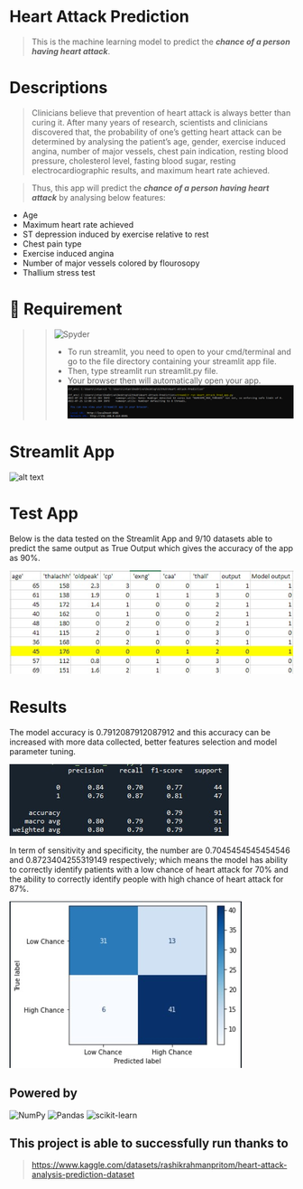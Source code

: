 # Heart Attack Prediction
> This is the machine learning model to predict the ***chance of a person having heart attack***.

# Descriptions
>Clinicians believe that prevention of heart attack is always better than curing 
it. After many years of research, scientists and clinicians discovered that, the 
probability of one’s getting heart attack can be determined by analysing the
patient’s age, gender, exercise induced angina, number of major vessels, chest 
pain indication, resting blood pressure, cholesterol level, fasting blood sugar, 
resting electrocardiographic results, and maximum heart rate achieved.

>Thus, this app will predict the ***chance of a person having heart attack*** by analysing below features: 
- Age
- Maximum heart rate achieved
- ST depression induced by exercise relative to rest
- Chest pain type
- Exercise induced angina
- Number of major vessels colored by flourosopy
- Thallium stress test

# 📙 Requirement
>> ![Spyder](https://img.shields.io/badge/Spyder-838485?style=for-the-badge&logo=spyder%20ide&logoColor=maroon)
>>
>>  - To run streamlit, you need to open to your cmd/terminal and go to the file directory containing your streamlit app file.
>>  - Then, type streamlit run streamlit.py file.
>>  - Your browser then will automatically open your app.
![alt text](https://github.com/intan7/Heart-Attack-Prediction/blob/main/static/run_streamlit.png)

# Streamlit App
![alt text](https://github.com/intan7/Heart-Attack-Prediction/blob/main/static/app.gif)

# Test App
Below is the data tested on the Streamlit App and 9/10 datasets able to predict the same output as True Output which gives the accuracy of the app as 90%.

![alt text](https://github.com/intan7/Heart-Attack-Prediction/blob/main/static/test.jpg)

# Results
The model accuracy is 0.7912087912087912 and this accuracy can be increased with more data collected, better features selection and model parameter tuning.

![alt text](https://github.com/intan7/Heart-Attack-Prediction/blob/main/static/cr.jpg)

In term of sensitivity and specificity, the number are 0.7045454545454546 and 0.8723404255319149 respectively; which means the model has ability to correctly identify patients with a low chance of heart attack for 70% and the ability to correctly identify people with high chance of heart attack for 87%.

![alt text](https://github.com/intan7/Heart-Attack-Prediction/blob/main/static/cm.jpg)



## Powered by
![NumPy](https://img.shields.io/badge/numpy-%23013243.svg?style=for-the-badge&logo=numpy&logoColor=white)
![Pandas](https://img.shields.io/badge/pandas-%23150458.svg?style=for-the-badge&logo=pandas&logoColor=white)
![scikit-learn](https://img.shields.io/badge/scikit--learn-%23F7931E.svg?style=for-the-badge&logo=scikit-learn&logoColor=white)


## This project is able to successfully run thanks to
 >https://www.kaggle.com/datasets/rashikrahmanpritom/heart-attack-analysis-prediction-dataset
